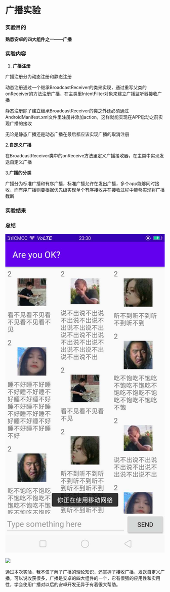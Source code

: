 #                                     **广播实验**

### 实验目的

**熟悉安卓的四大组件之一——广播**

### 实验内容

1. **广播注册**

广播注册分为动态注册和静态注册

动态注册通过一个继承BroadcastReceiver的类来实现，通过重写父类的onReceiver的方法注册广播，在主类里IntentFilter对象来建立广播监听器接收广播

静态注册除了建立继承BroadcastReceiver的类之外还必须通过AndroidManifest.xml文件里注册并添加action，这样就能实现在APP启动之前实现广播的接收

无论是静态广播还是动态广播在最后都应该实现广播的取消注册



2.**自定义广播**

在BroadcastReceiver类中的onReceive方法里定义广播接收器，在主类中实现发送自定义广播



3.**广播的分类**

广播分为标准广播和有序广播，标准广播允许在发出广播，多个app能够同时接收，而有序广播则要根据优先级实现单个有序接收并在接收过程中能够实现将广播截断



### 实验结果

### 总结

 ![](https://github.com/HelloFool/2018118132_Android/blob/master/广播/photo/29514dabd3306a85a097cee08597cf4.jpg) 

![]( [https://github.com/HelloFool/2018118132_Android/blob/master/%E5%B9%BF%E6%92%AD/photo/960bb57299471ac8086eea73a2dddb4.jpg])



通过本次实验，我不仅了解了广播的理论知识，还掌握了接收广播，发送自定义广播，可以说收获很多，广播是安卓的四大组件的一个，它有很强的应用性和实用性，学会使用广播对以后的安卓开发无异于有着很大帮助。
